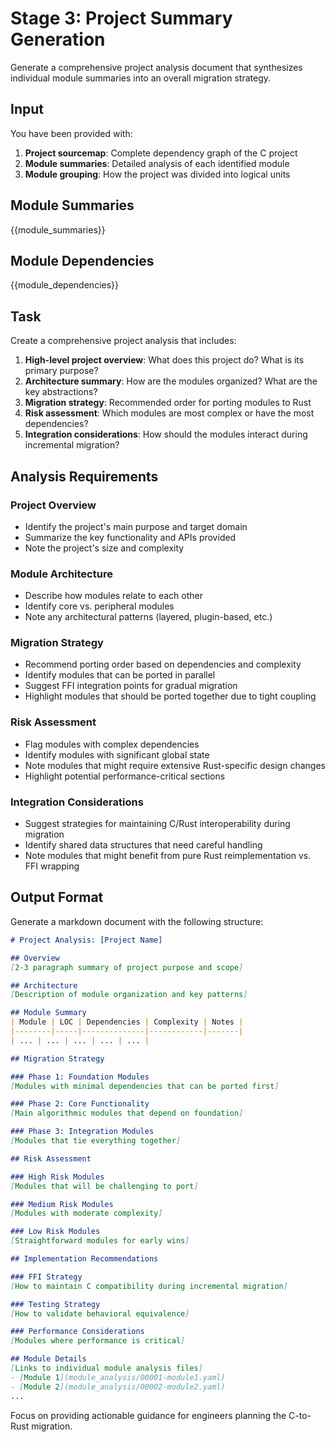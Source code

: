 # Stage 3: Project Summary Generation

Generate a comprehensive project analysis document that synthesizes individual module summaries into an overall migration strategy.

## Input

You have been provided with:

1. **Project sourcemap**: Complete dependency graph of the C project
2. **Module summaries**: Detailed analysis of each identified module
3. **Module grouping**: How the project was divided into logical units

## Module Summaries

{{module_summaries}}

## Module Dependencies

{{module_dependencies}}

## Task

Create a comprehensive project analysis that includes:

1. **High-level project overview**: What does this project do? What is its primary purpose?
2. **Architecture summary**: How are the modules organized? What are the key abstractions?
3. **Migration strategy**: Recommended order for porting modules to Rust
4. **Risk assessment**: Which modules are most complex or have the most dependencies?
5. **Integration considerations**: How should the modules interact during incremental migration?

## Analysis Requirements

### Project Overview
- Identify the project's main purpose and target domain
- Summarize the key functionality and APIs provided
- Note the project's size and complexity

### Module Architecture
- Describe how modules relate to each other
- Identify core vs. peripheral modules
- Note any architectural patterns (layered, plugin-based, etc.)

### Migration Strategy
- Recommend porting order based on dependencies and complexity
- Identify modules that can be ported in parallel
- Suggest FFI integration points for gradual migration
- Highlight modules that should be ported together due to tight coupling

### Risk Assessment
- Flag modules with complex dependencies
- Identify modules with significant global state
- Note modules that might require extensive Rust-specific design changes
- Highlight potential performance-critical sections

### Integration Considerations
- Suggest strategies for maintaining C/Rust interoperability during migration
- Identify shared data structures that need careful handling
- Note modules that might benefit from pure Rust reimplementation vs. FFI wrapping

## Output Format

Generate a markdown document with the following structure:

```markdown
# Project Analysis: [Project Name]

## Overview
[2-3 paragraph summary of project purpose and scope]

## Architecture
[Description of module organization and key patterns]

## Module Summary
| Module | LOC | Dependencies | Complexity | Notes |
|--------|-----|--------------|------------|-------|
| ... | ... | ... | ... | ... |

## Migration Strategy

### Phase 1: Foundation Modules
[Modules with minimal dependencies that can be ported first]

### Phase 2: Core Functionality  
[Main algorithmic modules that depend on foundation]

### Phase 3: Integration Modules
[Modules that tie everything together]

## Risk Assessment

### High Risk Modules
[Modules that will be challenging to port]

### Medium Risk Modules
[Modules with moderate complexity]

### Low Risk Modules
[Straightforward modules for early wins]

## Implementation Recommendations

### FFI Strategy
[How to maintain C compatibility during incremental migration]

### Testing Strategy
[How to validate behavioral equivalence]

### Performance Considerations
[Modules where performance is critical]

## Module Details
[Links to individual module analysis files]
- [Module 1](module_analysis/00001-module1.yaml)
- [Module 2](module_analysis/00002-module2.yaml)
...
```

Focus on providing actionable guidance for engineers planning the C-to-Rust migration.